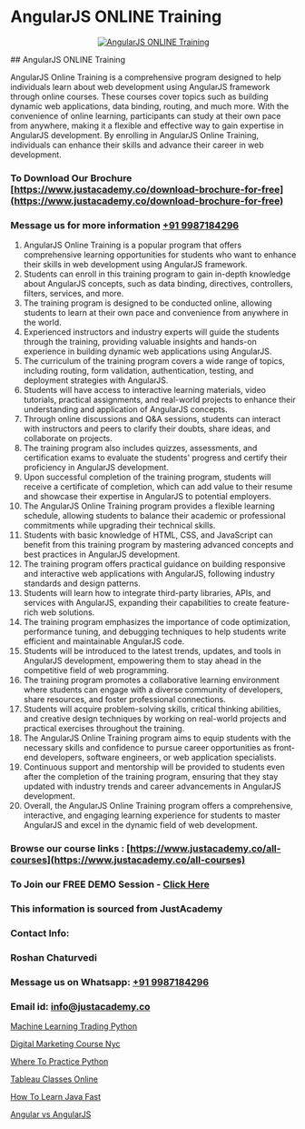 # AngularJS ONLINE Training

<p align="center">
  <a href="https://justacademy.co/course-detail/angular-training">
    <img src="https://justacademy.co/storage2/course_image/1676637041_course_image.webp" alt="AngularJS ONLINE Training">
  </a>
</p>
## AngularJS ONLINE Training

AngularJS Online Training is a comprehensive program designed to help individuals learn about web development using AngularJS framework through online courses. These courses cover topics such as building dynamic web applications, data binding, routing, and much more. With the convenience of online learning, participants can study at their own pace from anywhere, making it a flexible and effective way to gain expertise in AngularJS development. By enrolling in AngularJS Online Training, individuals can enhance their skills and advance their career in web development.
### To Download Our Brochure [https://www.justacademy.co/download-brochure-for-free](https://www.justacademy.co/download-brochure-for-free)
### Message us for more information [+91 9987184296](https://api.whatsapp.com/send?phone=919987184296)
1) AngularJS Online Training is a popular program that offers comprehensive learning opportunities for students who want to enhance their skills in web development using AngularJS framework.
2) Students can enroll in this training program to gain in-depth knowledge about AngularJS concepts, such as data binding, directives, controllers, filters, services, and more.
3) The training program is designed to be conducted online, allowing students to learn at their own pace and convenience from anywhere in the world.
4) Experienced instructors and industry experts will guide the students through the training, providing valuable insights and hands-on experience in building dynamic web applications using AngularJS.
5) The curriculum of the training program covers a wide range of topics, including routing, form validation, authentication, testing, and deployment strategies with AngularJS.
6) Students will have access to interactive learning materials, video tutorials, practical assignments, and real-world projects to enhance their understanding and application of AngularJS concepts.
7) Through online discussions and Q&A sessions, students can interact with instructors and peers to clarify their doubts, share ideas, and collaborate on projects.
8) The training program also includes quizzes, assessments, and certification exams to evaluate the students' progress and certify their proficiency in AngularJS development.
9) Upon successful completion of the training program, students will receive a certificate of completion, which can add value to their resume and showcase their expertise in AngularJS to potential employers.
10) The AngularJS Online Training program provides a flexible learning schedule, allowing students to balance their academic or professional commitments while upgrading their technical skills.
11) Students with basic knowledge of HTML, CSS, and JavaScript can benefit from this training program by mastering advanced concepts and best practices in AngularJS development.
12) The training program offers practical guidance on building responsive and interactive web applications with AngularJS, following industry standards and design patterns.
13) Students will learn how to integrate third-party libraries, APIs, and services with AngularJS, expanding their capabilities to create feature-rich web solutions.
14) The training program emphasizes the importance of code optimization, performance tuning, and debugging techniques to help students write efficient and maintainable AngularJS code.
15) Students will be introduced to the latest trends, updates, and tools in AngularJS development, empowering them to stay ahead in the competitive field of web programming.
16) The training program promotes a collaborative learning environment where students can engage with a diverse community of developers, share resources, and foster professional connections.
17) Students will acquire problem-solving skills, critical thinking abilities, and creative design techniques by working on real-world projects and practical exercises throughout the training.
18) The AngularJS Online Training program aims to equip students with the necessary skills and confidence to pursue career opportunities as front-end developers, software engineers, or web application specialists.
19) Continuous support and mentorship will be provided to students even after the completion of the training program, ensuring that they stay updated with industry trends and career advancements in AngularJS development.
20) Overall, the AngularJS Online Training program offers a comprehensive, interactive, and engaging learning experience for students to master AngularJS and excel in the dynamic field of web development.

### Browse our course links : [https://www.justacademy.co/all-courses](https://www.justacademy.co/all-courses) 
### To Join our FREE DEMO Session - [Click Here](https://www.justacademy.co/register-for-course-demo)


### This information is sourced from JustAcademy
### Contact Info:
### Roshan Chaturvedi
### Message us on Whatsapp: [+91 9987184296](https://api.whatsapp.com/send?phone=919987184296)
### Email id: [info@justacademy.co](mailto:info@justacademy.co)
                
[Machine Learning Trading Python](https://www.linkedin.com/pulse/machine-learning-trading-python-justacademy-rmqxc?trackingId=NG05PS5ZeltxEs%2FVuoF4qw%3D%3D&lipi=urn%3Ali%3Apage%3Ad_flagship3_company_admin%3B1%2Fxl0s9nR82%2ByDHotTO0eg%3D%3D)

[Digital Marketing Course Nyc](https://www.linkedin.com/pulse/digital-marketing-course-nyc-justacademy-hyderabad-5ck7c?trackingId=q89qs%2BohhN9pcqZ2jgR3Rw%3D%3D&lipi=urn%3Ali%3Apage%3Ad_flagship3_company_admin%3BIabnSlYPS7K8e0EtwSHvsQ%3D%3D)

[Where To Practice Python](https://medium.com/@mahi3106/where-to-practice-python-6eacd8881695)

[Tableau Classes Online](https://medium.com/@mahi3106/tableau-classes-online-744db8778bf6)

[How To Learn Java Fast](https://justacademyin.github.io/justacademy/how-to-learn-java-fast)

[Angular vs AngularJS](https://justacademyin.github.io/justacademy/angular-vs-angularjs)

